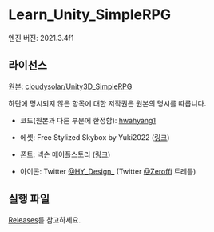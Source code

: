 # Learn_Unity_SimpleRPG

엔진 버전: 2021.3.4f1

## 라이선스

원본: [cloudysolar/Unity3D_SimpleRPG](https://github.com/cloudysolar/Unity3D_SimpleRPG)

하단에 명시되지 않은 항목에 대한 저작권은 원본의 명시를 따릅니다.

- 코드(원본과 다른 부분에 한정함): [hwahyang1](https://github.com/hwahyang1)

- 에셋: Free Stylized Skybox by Yuki2022 ([링크](https://assetstore.unity.com/packages/2d/textures-materials/sky/free-stylized-skybox-212257))

- 폰트: 넥슨 메이플스토리 ([링크](http://levelup.nexon.com/font/index.aspx?page=5))

- 아이콘: Twitter [@HY\_Design\_](https://twitter.com/HY_Design_) (Twitter [@Zeroffi](https://twitter.com/Zeroffi) 트레틀)

## 실행 파일

[Releases](https://github.com/hwahyang1/Learn_Unity_SimpleRPG/releases)를 참고하세요.